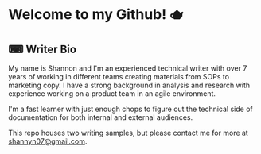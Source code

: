 # Welcome to my Github! 🫖
## ⌨ Writer Bio 
My name is Shannon and I'm an experienced technical writer with over 7 years of working in different teams creating materials from SOPs to marketing copy. I have a strong background in analysis and research with experience working on a product team in an agile environment.

I'm a fast learner with just enough chops to figure out the technical side of documentation for both internal and external audiences.

This repo houses two writing samples, but please contact me for more at shannyn07@gmail.com.
